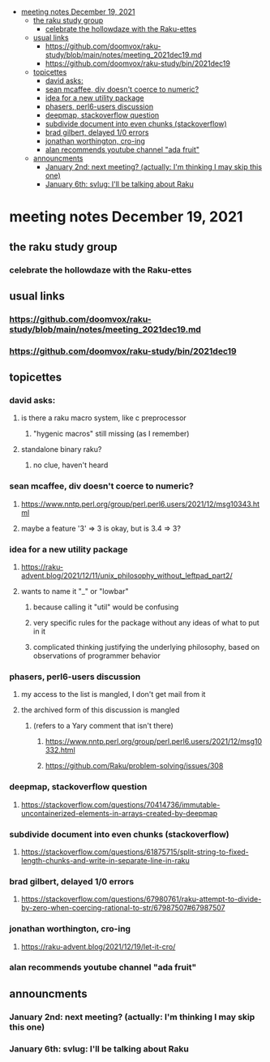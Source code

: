- [meeting notes December 19, 2021](#org246ba9c)
  - [the raku study group](#org2a0ba8f)
    - [celebrate the hollowdaze with the Raku-ettes](#org20b5730)
  - [usual links](#org7155078)
    - [<https://github.com/doomvox/raku-study/blob/main/notes/meeting_2021dec19.md>](#org0c3dd08)
    - [<https://github.com/doomvox/raku-study/bin/2021dec19>](#org38d0958)
  - [topicettes](#orgb8bd14a)
    - [david asks:](#org1946784)
    - [sean mcaffee, div doesn't coerce to numeric?](#org60cf8c1)
    - [idea for a new utility package](#org2557164)
    - [phasers, perl6-users discussion](#orga40e539)
    - [deepmap, stackoverflow question](#orgfe4d58b)
    - [subdivide document into even chunks (stackoverflow)](#org53ae741)
    - [brad gilbert, delayed 1/0 errors](#org53af51d)
    - [jonathan worthington, cro-ing](#org53766f4)
    - [alan recommends youtube channel "ada fruit"](#org52ee825)
  - [announcments](#org20ebd62)
    - [January 2nd: next meeting?  (actually: I'm thinking I may skip this one)](#orgc58d277)
    - [January 6th: svlug: I'll be talking about Raku](#org091a811)


<a id="org246ba9c"></a>

# meeting notes December 19, 2021


<a id="org2a0ba8f"></a>

## the raku study group


<a id="org20b5730"></a>

### celebrate the hollowdaze with the Raku-ettes


<a id="org7155078"></a>

## usual links


<a id="org0c3dd08"></a>

### <https://github.com/doomvox/raku-study/blob/main/notes/meeting_2021dec19.md>


<a id="org38d0958"></a>

### <https://github.com/doomvox/raku-study/bin/2021dec19>


<a id="orgb8bd14a"></a>

## topicettes


<a id="org1946784"></a>

### david asks:

1.  is there a raku macro system, like c preprocessor

    1.  "hygenic macros" still missing (as I remember)

2.  standalone binary raku?

    1.  no clue, haven't heard


<a id="org60cf8c1"></a>

### sean mcaffee, div doesn't coerce to numeric?

1.  <https://www.nntp.perl.org/group/perl.perl6.users/2021/12/msg10343.html>

2.  maybe a feature '3' => 3 is okay, but is 3.4 => 3?


<a id="org2557164"></a>

### idea for a new utility package

1.  <https://raku-advent.blog/2021/12/11/unix_philosophy_without_leftpad_part2/>

2.  wants to name it "\_" or "lowbar"

    1.  because calling it "util" would be confusing
    
    2.  very specific rules for the package without any ideas of what to put in it
    
    3.  complicated thinking justifying the underlying philosophy, based on observations of programmer behavior


<a id="orga40e539"></a>

### phasers, perl6-users discussion

1.  my access to the list is mangled, I don't get mail from it

2.  the archived form of this discussion is mangled

    1.  (refers to a Yary comment that isn't there)
    
        1.  <https://www.nntp.perl.org/group/perl.perl6.users/2021/12/msg10332.html>
        
        2.  <https://github.com/Raku/problem-solving/issues/308>


<a id="orgfe4d58b"></a>

### deepmap, stackoverflow question

1.  <https://stackoverflow.com/questions/70414736/immutable-uncontainerized-elements-in-arrays-created-by-deepmap>


<a id="org53ae741"></a>

### subdivide document into even chunks (stackoverflow)

1.  <https://stackoverflow.com/questions/61875715/split-string-to-fixed-length-chunks-and-write-in-separate-line-in-raku>


<a id="org53af51d"></a>

### brad gilbert, delayed 1/0 errors

1.  <https://stackoverflow.com/questions/67980761/raku-attempt-to-divide-by-zero-when-coercing-rational-to-str/67987507#67987507>


<a id="org53766f4"></a>

### jonathan worthington, cro-ing

1.  <https://raku-advent.blog/2021/12/19/let-it-cro/>


<a id="org52ee825"></a>

### alan recommends youtube channel "ada fruit"


<a id="org20ebd62"></a>

## announcments


<a id="orgc58d277"></a>

### January 2nd: next meeting?  (actually: I'm thinking I may skip this one)


<a id="org091a811"></a>

### January 6th: svlug: I'll be talking about Raku
